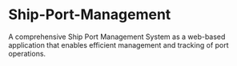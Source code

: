 # Ship-Port-Management
A comprehensive Ship Port Management System as a web-based application that enables efficient management and tracking of port operations. 
